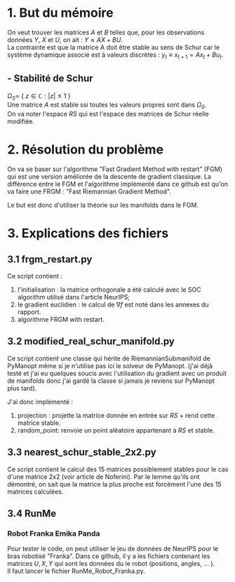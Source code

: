 # 1. But du mémoire 
On veut trouver les matrices $A$ et $B$ telles que, pour les observations données $Y$, $X$ et $U$, on ait : $Y \approx AX + BU$. \
La contrainte est que la matrice A doit être stable au sens de Schur car le système dynamique associé est à valeurs discrètes : $y_t \equiv x_{t+1} = A x_t + B u_t$.

## - Stabilité de Schur
$\Omega_S =$ { $z \in \mathbb{C} : |z| \leq 1$ } \
Une matrice $A$ est stable ssi toutes les valeurs propres sont dans $\Omega_S$. \
On va noter l'espace $RS$ qui est l'espace des matrices de Schur réelle modifiée.

# 2. Résolution du problème
On va se baser sur l'algorithme "Fast Gradient Method with restart" (FGM) qui est une version améliorée de la descente de gradient classique. La différence entre le FGM et l'algorithme implémenté dans ce github est qu'on va faire une FRGM : "Fast Riemannian Gradient Method". 

Le but est donc d'utiliser la théorie sur les manifolds dans le FGM.
 
# 3. Explications des fichiers

## 3.1 frgm_restart.py
Ce script contient : 
1. l'initialisation : la matrice orthogonale a été calculé avec le SOC algorithm utilisé dans l'article NeurIPS;
2. le gradient euclidien : le calcul de $\nabla f$ est noté dans les annexes du rapport.
3. algorithme FRGM with restart.

## 3.2 modified_real_schur_manifold.py
Ce script contient une classe qui hérite de RiemannianSubmanifold de PyManopt même si je n'utilise pas ici le solveur de PyManopt. (j'ai déjà testé et j'ai eu quelques soucis avec l'utilisation du gradient avec un produit de manifolds donc j'ai gardé la classe si jamais je reviens sur PyManopt plus tard).

J'ai donc implémenté : 
1. projection  : projette la matrice donnée en entrée sur $RS$ + rend cette matrice stable.
2. random_point: renvoie un point aléatoire appartenant à $RS$ et stable.

## 3.3 nearest_schur_stable_2x2.py
Ce script contient le calcul des 15 matrices possiblement stables pour le cas d'une matrice 2x2 (voir article de Noferini). Par le lemme qu'ils ont démontré, on sait que la matrice la plus proche est forcément l'une des 15 matrices calculées.

## 3.4 RunMe
### Robot Franka Emika Panda
Pour tester le code, on peut utiliser le jeu de données de NeurIPS pour le bras robotisé "Franka". Dans ce github, il y a les fichiers contenant les matrices $U, X, Y$ qui sont les données du le robot (positions, angles, ... ). \
Il faut lancer le fichier RunMe_Robot_Franka.py. 

